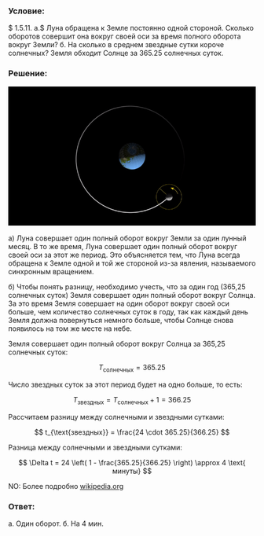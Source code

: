 ###  Условие:

$ 1.5.11. а.$ Луна обращена к Земле постоянно одной стороной. Сколько оборотов совершит она вокруг своей оси за время полного оборота вокруг Земли?
б. На сколько в среднем звездные сутки короче солнечных? Земля обходит Солнце за $365.25$ солнечных суток.

###  Решение:

![ Вращение Луны вокруг Земли |800x450, 59%](../../img/1.5.11/moon.webp)

а) Луна совершает один полный оборот вокруг Земли за один лунный месяц. В то же время, Луна совершает один полный оборот вокруг своей оси за этот же период. Это объясняется тем, что Луна всегда обращена к Земле одной и той же стороной из-за явления, называемого синхронным вращением.

б) Чтобы понять разницу, необходимо учесть, что за один год (365,25 солнечных суток) Земля совершает один полный оборот вокруг Солнца. За это время Земля совершает на один оборот вокруг своей оси больше, чем количество солнечных суток в году, так как каждый день Земля должна повернуться немного больше, чтобы Солнце снова появилось на том же месте на небе.

Земля совершает один полный оборот вокруг Солнца за 365,25 солнечных суток:

$$
T_{\text{солнечных}} = 365.25
$$

Число звездных суток за этот период будет на одно больше, то есть:

$$
T_{\text{звездных}} = T_{\text{солнечных}} + 1 = 366.25
$$

Рассчитаем разницу между солнечными и звездными сутками:

$$
t_{\text{звездных}} = \frac{24 \cdot 365.25}{366.25}
$$

Разница между солнечными и звездными сутками:

$$
\Delta t = 24 \left( 1 - \frac{365.25}{366.25} \right) \approx 4 \text{ минуты}
$$

NO: Более подробно [wikipedia.org](https://en.wikipedia.org/wiki/Sidereal_time)

###  Ответ:

а. Один оборот.
б. На 4 мин.